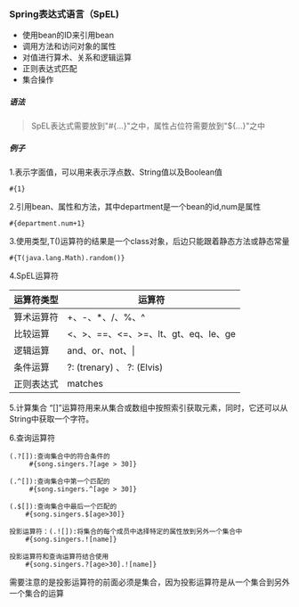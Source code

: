 ### Spring表达式语言（SpEL)

- 使用bean的ID来引用bean
- 调用方法和访问对象的属性
- 对值进行算术、关系和逻辑运算
- 正则表达式匹配
- 集合操作

##### 语法

> SpEL表达式需要放到"#{...}"之中，属性占位符需要放到"${...}"之中

##### 例子

1.表示字面值，可以用来表示浮点数、String值以及Boolean值 

    #{1}
    
2.引用bean、属性和方法，其中department是一个bean的id,num是属性

    #{department.num+1}
    
3.使用类型,T()运算符的结果是一个class对象，后边只能跟着静态方法或静态常量

    #{T(java.lang.Math).random()}

4.SpEL运算符

|运算符类型|运算符|
|-|-|
|算术运算符|+、-、*、/、%、^|
|比较运算|<、>、==、<=、>=、lt、gt、eq、le、ge|
|逻辑运算|and、or、not、\||
|条件运算|?: (trenary) 、 ?: (Elvis)|
|正则表达式|matches|

5.计算集合
“[]”运算符用来从集合或数组中按照索引获取元素，同时，它还可以从String中获取一个字符。

6.查询运算符
    
    (.?[]):查询集合中的符合条件的
         #{song.singers.?[age > 30]}
    
    (.^[]):查询集合中第一个匹配的
         #{song.singers.^[age > 30]}
         
    (.$[]):查询集合中最后一个匹配的
        #{song.singers.$[age>30]}
        
    投影运算符：(.![]):将集合的每个成员中选择特定的属性放到另外一个集合中
        #{song.singers.![name]}
        
    投影运算符和查询运算符结合使用
        #{song.singers.?[age>30].![name]} 
         
 <font colour='red'>需要注意的是投影运算符的前面必须是集合，因为投影运算符是从一个集合到另外一个集合的运算</font>      